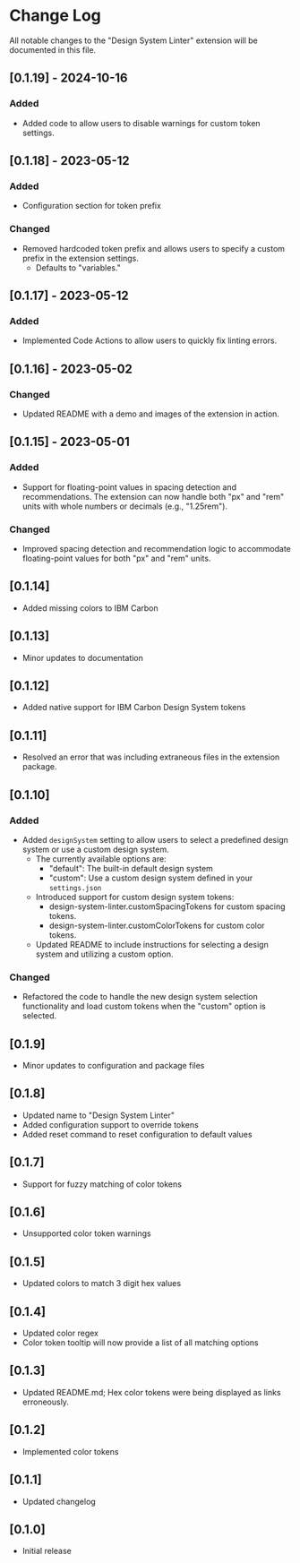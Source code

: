 # Change Log

All notable changes to the "Design System Linter" extension will be documented in this file.

## [0.1.19] - 2024-10-16
### Added
- Added code to allow users to disable warnings for custom token settings.

## [0.1.18] - 2023-05-12
### Added
- Configuration section for token prefix

### Changed
- Removed hardcoded token prefix and allows users to specify a custom prefix in the extension settings.
  - Defaults to "variables."

## [0.1.17] - 2023-05-12
### Added
- Implemented Code Actions to allow users to quickly fix linting errors.

## [0.1.16] - 2023-05-02
### Changed
- Updated README with a demo and images of the extension in action.

## [0.1.15] - 2023-05-01
### Added
- Support for floating-point values in spacing detection and recommendations. The extension can now handle both "px" and "rem" units with whole numbers or decimals (e.g., "1.25rem").

### Changed
- Improved spacing detection and recommendation logic to accommodate floating-point values for both "px" and "rem" units.

## [0.1.14]
- Added missing colors to IBM Carbon

## [0.1.13]
- Minor updates to documentation

## [0.1.12]
- Added native support for IBM Carbon Design System tokens

## [0.1.11]
- Resolved an error that was including extraneous files in the extension package.

## [0.1.10]
### Added
- Added `designSystem` setting to allow users to select a predefined design system or use a custom design system.
  - The currently available options are:
    - "default": The built-in default design system
    - "custom": Use a custom design system defined in your `settings.json`
  - Introduced support for custom design system tokens:
    - design-system-linter.customSpacingTokens for custom spacing tokens.
    - design-system-linter.customColorTokens for custom color tokens.
  - Updated README to include instructions for selecting a design system and utilizing a custom option.
### Changed
- Refactored the code to handle the new design system selection functionality and load custom tokens when the "custom" option is selected.

## [0.1.9]
- Minor updates to configuration and package files

## [0.1.8]
- Updated name to "Design System Linter"
- Added configuration support to override tokens
- Added reset command to reset configuration to default values

## [0.1.7]
- Support for fuzzy matching of color tokens

## [0.1.6]
- Unsupported color token warnings

## [0.1.5]
- Updated colors to match 3 digit hex values

## [0.1.4]
- Updated color regex
- Color token tooltip will now provide a list of all matching options

## [0.1.3]
- Updated README.md; Hex color tokens were being displayed as links erroneously.

## [0.1.2]
- Implemented color tokens

## [0.1.1]
- Updated changelog

## [0.1.0]
- Initial release